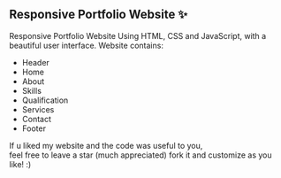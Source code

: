 ## Responsive Portfolio Website ✨

Responsive Portfolio Website Using HTML, CSS and JavaScript, with a beautiful user interface. 
Website contains: 
- Header 
- Home
- About
- Skills
- Qualification
- Services
- Contact
- Footer 

If u liked my website and the code was useful to you, <br>
feel free to leave a star (much appreciated) fork it and customize as you like! :)


